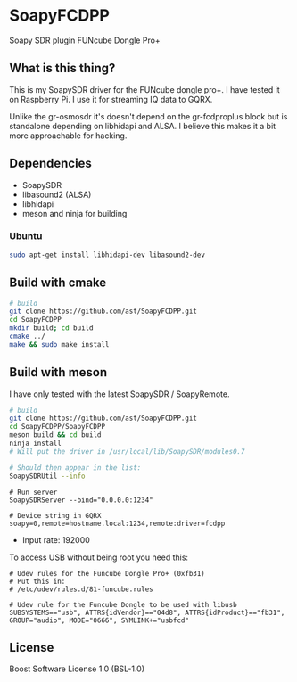 # SoapyFCDPP

Soapy SDR plugin FUNcube Dongle Pro+

## What is this thing?

This is my SoapySDR driver for the FUNcube dongle pro+. I have tested it on Raspberry Pi. I use it for streaming IQ data to GQRX.

Unlike the gr-osmosdr it's doesn't depend on the gr-fcdproplus block but is standalone depending on libhidapi and ALSA. I believe this makes it a bit more approachable for hacking.

## Dependencies

* SoapySDR
* libasound2 (ALSA)
* libhidapi
* meson and ninja for building

### Ubuntu

```bash
sudo apt-get install libhidapi-dev libasound2-dev
```

## Build with cmake

```bash
# build
git clone https://github.com/ast/SoapyFCDPP.git
cd SoapyFCDPP
mkdir build; cd build
cmake ../
make && sudo make install
```

## Build with meson

I have only tested with the latest SoapySDR / SoapyRemote.

```bash
# build
git clone https://github.com/ast/SoapyFCDPP.git
cd SoapyFCDPP/SoapyFCDPP
meson build && cd build
ninja install
# Will put the driver in /usr/local/lib/SoapySDR/modules0.7

# Should then appear in the list:
SoapySDRUtil --info
```

```
# Run server
SoapySDRServer --bind="0.0.0.0:1234"

# Device string in GQRX
soapy=0,remote=hostname.local:1234,remote:driver=fcdpp
```

* Input rate: 192000

To access USB without being root you need this:

```
# Udev rules for the Funcube Dongle Pro+ (0xfb31)
# Put this in:
# /etc/udev/rules.d/81-funcube.rules

# Udev rule for the Funcube Dongle to be used with libusb
SUBSYSTEMS=="usb", ATTRS{idVendor}=="04d8", ATTRS{idProduct}=="fb31", GROUP="audio", MODE="0666", SYMLINK+="usbfcd"
```

## License

Boost Software License 1.0 (BSL-1.0)
